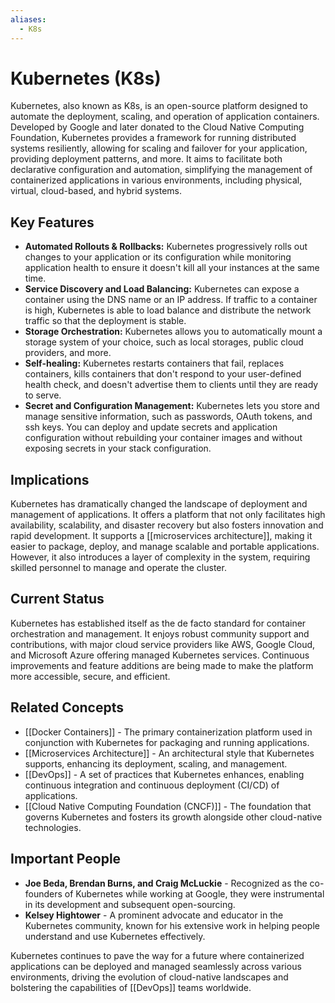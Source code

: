 ```yaml
---
aliases:
  - K8s
---
```


# Kubernetes (K8s)

Kubernetes, also known as K8s, is an open-source platform designed to automate the deployment, scaling, and operation of application containers. Developed by Google and later donated to the Cloud Native Computing Foundation, Kubernetes provides a framework for running distributed systems resiliently, allowing for scaling and failover for your application, providing deployment patterns, and more. It aims to facilitate both declarative configuration and automation, simplifying the management of containerized applications in various environments, including physical, virtual, cloud-based, and hybrid systems.

## Key Features

- **Automated Rollouts & Rollbacks:** Kubernetes progressively rolls out changes to your application or its configuration while monitoring application health to ensure it doesn't kill all your instances at the same time.
- **Service Discovery and Load Balancing:** Kubernetes can expose a container using the DNS name or an IP address. If traffic to a container is high, Kubernetes is able to load balance and distribute the network traffic so that the deployment is stable.
- **Storage Orchestration:** Kubernetes allows you to automatically mount a storage system of your choice, such as local storages, public cloud providers, and more.
- **Self-healing:** Kubernetes restarts containers that fail, replaces containers, kills containers that don't respond to your user-defined health check, and doesn't advertise them to clients until they are ready to serve.
- **Secret and Configuration Management:** Kubernetes lets you store and manage sensitive information, such as passwords, OAuth tokens, and ssh keys. You can deploy and update secrets and application configuration without rebuilding your container images and without exposing secrets in your stack configuration.

## Implications

Kubernetes has dramatically changed the landscape of deployment and management of applications. It offers a platform that not only facilitates high availability, scalability, and disaster recovery but also fosters innovation and rapid development. It supports a [[microservices architecture]], making it easier to package, deploy, and manage scalable and portable applications. However, it also introduces a layer of complexity in the system, requiring skilled personnel to manage and operate the cluster.

## Current Status

Kubernetes has established itself as the de facto standard for container orchestration and management. It enjoys robust community support and contributions, with major cloud service providers like AWS, Google Cloud, and Microsoft Azure offering managed Kubernetes services. Continuous improvements and feature additions are being made to make the platform more accessible, secure, and efficient.

## Related Concepts

- [[Docker Containers]] - The primary containerization platform used in conjunction with Kubernetes for packaging and running applications.
- [[Microservices Architecture]] - An architectural style that Kubernetes supports, enhancing its deployment, scaling, and management.
- [[DevOps]] - A set of practices that Kubernetes enhances, enabling continuous integration and continuous deployment (CI/CD) of applications.
- [[Cloud Native Computing Foundation (CNCF)]] - The foundation that governs Kubernetes and fosters its growth alongside other cloud-native technologies.

## Important People

- **Joe Beda, Brendan Burns, and Craig McLuckie** - Recognized as the co-founders of Kubernetes while working at Google, they were instrumental in its development and subsequent open-sourcing.
- **Kelsey Hightower** - A prominent advocate and educator in the Kubernetes community, known for his extensive work in helping people understand and use Kubernetes effectively.

Kubernetes continues to pave the way for a future where containerized applications can be deployed and managed seamlessly across various environments, driving the evolution of cloud-native landscapes and bolstering the capabilities of [[DevOps]] teams worldwide.